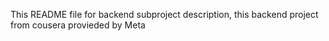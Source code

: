 This README file for backend subproject description, this backend project from cousera provieded by Meta